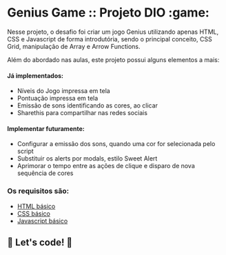 # Genius Game :: Projeto DIO :game:

Nesse projeto, o desafio foi criar um jogo Genius utilizando apenas HTML, CSS e Javascript de forma introdutória, sendo o principal conceito, CSS Grid, manipulação de Array e Arrow Functions.

Além do abordado nas aulas, este projeto possui alguns elementos a mais:

#### Já implementados:

* Níveis do Jogo impressa em tela
* Pontuação impressa em tela
* Emissão de sons identificando as cores, ao clicar
* Sharethis para compartilhar nas redes sociais

#### Implementar futuramente:

* Configurar a emissão dos sons, quando uma cor for selecionada pelo script
* Substituir os alerts por modals, estilo Sweet Alert
* Aprimorar o tempo entre as ações de clique e disparo de nova sequência de cores

### Os requisitos são:

* [HTML básico](https://www.w3schools.com/html/)
* [CSS básico](https://developer.mozilla.org/pt-BR/docs/Web/CSS)
* [Javascript básico](https://developer.mozilla.org/pt-BR/docs/Web/JavaScript)
 


## 🚀 Let's code! 🚀
